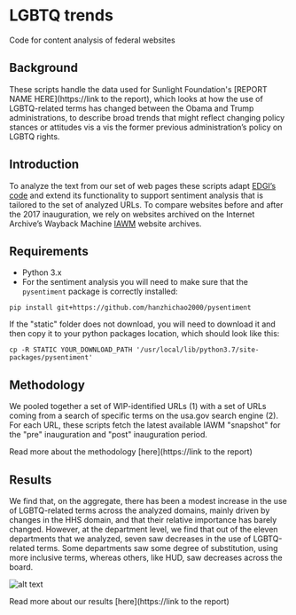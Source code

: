 # LGBTQ trends
Code for content analysis of federal websites

## Background
These scripts handle the data used for Sunlight Foundation's [REPORT NAME HERE](https://link to the report),
which looks at how the use of LGBTQ-related terms has changed between the Obama
and Trump administrations, to describe broad trends that might reflect changing
policy stances or attitudes vis a vis the former previous administration’s
policy on LGBTQ rights.

## Introduction
To analyze the text from our set of web pages these scripts adapt [EDGI’s
code](https://github.com/ericnost/EDGI) and extend its functionality to
support sentiment analysis that is tailored to the set of analyzed URLs.
To compare websites before and after the 2017 inauguration, we rely
on websites archived on the Internet Archive’s Wayback Machine [IAWM](https://archive.org/web/) website archives.

## Requirements
- Python 3.x
- For the sentiment analysis you will need to make sure that the `pysentiment`
package is correctly installed:

`pip install git+https://github.com/hanzhichao2000/pysentiment`

If the "static" folder does not download, you will need to download it and then
copy it to your python packages location, which should look like this:

`cp -R STATIC YOUR_DOWNLOAD_PATH '/usr/local/lib/python3.7/site-packages/pysentiment'`

## Methodology
We pooled together a set of WIP-identified URLs (1) with a set of URLs coming
from a search of specific terms on the usa.gov search engine (2).
For each URL, these scripts fetch the latest available IAWM "snapshot" for the "pre" inauguration and "post" inauguration period.

Read more about the methodology [here](https://link to the report)

## Results
We find that, on the aggregate, there has been a modest increase in the use of
LGBTQ-related terms across the analyzed domains, mainly driven by changes in the
HHS domain, and that their relative importance has barely changed. However, at
the department level, we find that out of the eleven departments that we
analyzed, seven saw decreases in the use of LGBTQ-related terms. Some
departments saw some degree of substitution, using more inclusive terms, whereas
others, like HUD, saw decreases across the board.

![alt text](https://github.com/sunlightpolicy/lgbtq_trends/images/changes_department.png "Changes by department")

Read more about our results [here](https://link to the report)
